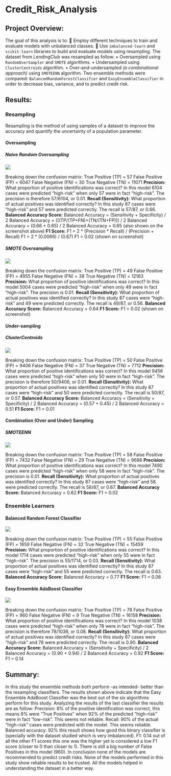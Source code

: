 # Credit_Risk_Analysis

## Project Overview: 
The goal of this analysis is to:
	Employ different techniques to train and evaluate models with unbalanced classes.
	Use `imbalanced-learn` and `scikit-learn` libraries to build and evaluate models using resampling.
The dataset from LendingClub was resampled as follow:
•	Oversampled using `RandomOverSampler` and `SMOTE` algorithms.
•	Undersampled using `ClusterCentroids` algorithm.
•	Over-and-undersampled *(a combinational approach)* using `SMOTEENN` algorithm.
Two ensemble methods were compared: `BalancedRandomForestClassifier` and `EasyEnsembleClassifier` in order to decrease bias, variance, and to predict credit risk. 
## Results: 
### Resampling 
Resampling is the method of using samples of a dataset to improve the accuracy and quantify the uncertainty of a population parameter. 
#### Oversampling
##### Naive Random Oversampling
![](https://github.com/KatiuscaQ/Credit_Risk_Analysis/blob/main/Resources/ros_results.PNG)
 
Breaking down the confusion matrix:
True Positive (TP) = 57
False Positive (FP) = 6047
False Negative (FN) = 30
True Negative (TN) = 11071
**Precision:** What proportion of positive identifications was correct?
In this model 6104 cases were predicted “high-risk” when only 57 were in fact “high-risk”. The precision is therefore 57/6104, or 0.01.
**Recall (Sensitivity):** What proportion of actual positives was identified correctly?
In this study 87 cases were “high-risk” and 57 were predicted correctly. The recall is 57/87, or 0.66.
**Balanced Accuracy Score:** 
Balanced Accuracy = (Sensitivity + Specificity) / 2
Balanced Accuracy = (((TP/(TP+FN)+(TN/(TN+FP))) / 2
Balanced Accuracy = (0.66 + 0.65) / 2
Balanced Accuracy = 0.65 (also shown on the screenshot above)
**F1 Score:**
F1 = 2 * (Precision * Recall) / (Precision + Recall)
F1 = 2 * (0.0066) / (0.67)
F1 = 0.02 (shown on screenshot)

##### SMOTE Oversampling
![](https://github.com/KatiuscaQ/Credit_Risk_Analysis/blob/main/Resources/smote_results.PNG)

 
Breaking down the confusion matrix:
True Positive (TP) = 49
False Positive (FP) = 4955
False Negative (FN) = 38
True Negative (TN) = 12163
**Precision:** What proportion of positive identifications was correct?
In this model 5004 cases were predicted “high-risk” when only 49 were in fact “high-risk”. The precision is 0.01.
**Recall (Sensitivity):** What proportion of actual positives was identified correctly?
In this study 87 cases were “high-risk” and 49 were predicted correctly. The recall is 49/87, or 0.56.
**Balanced Accuracy Score:** 
Balanced Accuracy = 0.64
**F1 Score:**
F1 = 0.02 (shown on screenshot)



#### Under-sampling 
##### ClusterCentroids
![](https://github.com/KatiuscaQ/Credit_Risk_Analysis/blob/main/Resources/undersampling_results.PNG)

 
Breaking down the confusion matrix:
True Positive (TP) = 50
False Positive (FP) = 9406
False Negative (FN) = 37
True Negative (TN) = 7712
**Precision:** What proportion of positive identifications was correct?
In this model 9456 cases were predicted “high-risk” when only 50 were in fact “high-risk”. The precision is therefore 50/9406, or 0.01.
**Recall (Sensitivity):** What proportion of actual positives was identified correctly?
In this study 87 cases were “high-risk” and 50 were predicted correctly. The recall is 50/87, or 0.57.
**Balanced Accuracy Score:** 
Balanced Accuracy = (Sensitivity + Specificity) / 2
Balanced Accuracy = (0.57 + 0.45) / 2
Balanced Accuracy = 0.51 
**F1 Score:**
F1 = 0.01
#### Combination (Over and Under) Sampling
##### SMOTEENN
![](https://github.com/KatiuscaQ/Credit_Risk_Analysis/blob/main/Resources/smoteenn_results.PNG)

 
Breaking down the confusion matrix:
True Positive (TP) = 58
False Positive (FP) = 7432
False Negative (FN) = 29
True Negative (TN) = 9686
**Precision:** What proportion of positive identifications was correct?
In this model 7490 cases were predicted “high-risk” when only 58 were in fact “high-risk”. The precision is 0.01.
**Recall (Sensitivity):** What proportion of actual positives was identified correctly?
In this study 87 cases were “high-risk” and 58 were predicted correctly. The recall is 58/87, or 0.67.
**Balanced Accuracy Score:** 
Balanced Accuracy = 0.62 
**F1 Score:**
F1 = 0.02

### Ensemble Learners
#### Balanced Random Forest Classifier 
![](https://github.com/KatiuscaQ/Credit_Risk_Analysis/blob/main/Resources/forest_result.PNG)

 
Breaking down the confusion matrix:
True Positive (TP) = 55
False Positive (FP) = 1659
False Negative (FN) = 32
True Negative (TN) = 15459
**Precision:** What proportion of positive identifications was correct?
In this model 1714 cases were predicted “high-risk” when only 55 were in fact “high-risk”. The precision is 55/1714, or 0.03.
**Recall (Sensitivity):** What proportion of actual positives was identified correctly?
In this study 87 cases were “high-risk” and 55 were predicted correctly. The recall is 0.63.
**Balanced Accuracy Score:** 
Balanced Accuracy = 0.77
**F1 Score:**
F1 = 0.06 

#### Easy Ensemble AdaBoost Classifier

 
![](https://github.com/KatiuscaQ/Credit_Risk_Analysis/blob/main/Resources/ada_results.PNG)

Breaking down the confusion matrix:
True Positive (TP) = 78
False Positive (FP) = 960
False Negative (FN) = 9
True Negative (TN) = 16158
**Precision:** What proportion of positive identifications was correct?
In this model 1038 cases were predicted “high-risk” when only 78 were in fact “high-risk”. The precision is therefore 78/1038, or 0.08.
**Recall (Sensitivity):** What proportion of actual positives was identified correctly?
In this study 87 cases were “high-risk” and 78 were predicted correctly. The recall is 0.90.
**Balanced Accuracy Score:** 
Balanced Accuracy = (Sensitivity + Specificity) / 2
Balanced Accuracy = (0.90 + 0.94) / 2
Balanced Accuracy = 0.92
**F1 Score:**
F1 = 0.14

## Summary:
In this study the ensemble methods both perform -as intended- better than the resampling classifiers. The results shown above indicate that the Easy Ensemble AdaBoost Classifier was the best out of the six algorithms perform for this study.
Analyzing the results of the last classifier the results are as follow:
Precision: 8% of the positive identification was correct, this means 8% were “True Positives” when 92% of the predicted “high-risk” were in fact “low-risk”. This seems not reliable.
Recall: 90% of the actual “high-risk” cases were predicted with the model. This seems reliable.
Balanced accuracy: 92% this result shows how good this binary classifier is (specially with the dataset studied which is very imbalanced).
F1: 0.14 out of all the other F1 scores this one was the higher yet is considered a low F1 score (closer to 0 than closer to 1). There is still a big number of False Positives in this model (960).
In conclusion none of the models are recommended to predict credit risks. None of the models performed in this study show reliable results to be trusted. All the models helped in understanding the dataset in a better way.


 

